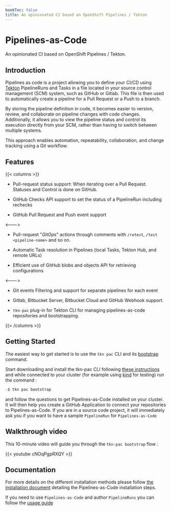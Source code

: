 ```yaml
---
bookToc: false
title: An opinionated CI based on OpenShift Pipelines / Tekton
---
```

# Pipelines-as-Code

An opinionated CI based on OpenShift Pipelines / Tekton.

## Introduction

Pipelines as code is a project allowing you to define your CI/CD using
[Tekton](https://tekton.dev) PipelineRuns and Tasks in a file located in your
source control management (SCM) system, such as GitHub or Gitlab. This file is
then used to automatically create a pipeline for a Pull Request or a Push to a
branch.

By storing the pipeline definition in code, it becomes easier to version,
review, and collaborate on pipeline changes with code changes. Additionally, it
allows you to view the pipeline status and control its execution directly from
your SCM, rather than having to switch between multiple systems.

This approach enables automation, repeatability, collaboration, and change
tracking using a Git workflow.

## Features

{{< columns >}} <!-- begin columns block -->

- Pull-request status support: When iterating over a Pull Request. Statuses and
  Control is done on GitHub.

- GitHub Checks API support to set the status of a PipelineRun including rechecks

- GitHub Pull Request and Push event support

<--->

- Pull-request "*GitOps*" actions through comments with  `/retest`, `/test <pipeline-name>` and so on.

- Automatic Task resolution in Pipelines (local Tasks, Tekton Hub, and remote URLs)

- Efficient use of GitHub blobs and objects API for retrieving configurations

<--->

- Git events Filtering and support for separate pipelines for each event

- Gitlab, Bitbucket Server, Bitbucket Cloud and GitHub Webhook support.

- `tkn-pac` plug-in for Tekton CLI for managing pipelines-as-code repositories and bootstrapping.

{{< /columns >}}

## Getting Started

The easiest way to get started is to use the `tkn pac` CLI and its [bootstrap](/docs/guide/cli/#commands) command.

Start downloading and install the tkn-pac CLI following [these instructions](/docs/guide/cli#install) and
while connected to your cluster (for example using [kind](https://kind.sigs.k8s.io/) for testing) run the command :

```bash
-$ tkn pac bootstrap
```

and follow the questions to get Pipelines-as-Code installed on your cluster.
It will then help you create a GitHub Application to connect your repositories to Pipelines-as-Code.
If you are in a source code project, it will immediately ask you if you want to have a sample `PipelineRun` for `Pipelines-as-Code`

## Walkthrough video

This 10-minute video will guide you through the `tkn-pac bootstrap` flow :

{{< youtube cNOqPgpRXQY >}}

## Documentation

For more details on the different installation methods please follow [the
installation document](/docs/install/overview) detailing the Pipelines-as-Code
installation steps.

If you need to use `Pipelines-as-Code` and author `PipelineRuns` you can follow
the [usage guide](/docs/guide)
